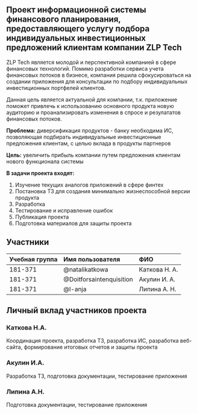 ## Проект информационной системы финансового планирования, предоставляющего услугу подбора индивидуальных инвестиционных предложений клиентам компании ZLP Tech

ZLP Tech является молодой и перспективной компанией в сфере финансовых технологий. Помимо разработки сервиса учета финансовых потоков в бизнесе, компания решила сфокусироваться на создании приложения для консультации по подбору индивидуальных инвестиционных портфелей клиентов.

Данная цель является актуальной для компании, т.к. приложение поможет привлечь к использованию основного продукта новую аудиторию и проанализировать изменения в спросе и резулататов финансовых потоков.

**Проблема:** диверсификация продуктов - банку необходима ИС, позволяющая подбирать индивидуальные инвестиционные предложения клиентам, с целью вклада в продукты партнеров

**Цель:** увеличить прибыль компании путем предложения клиентам нового функционала системы

**В задачи проекта входят:**  


1. Изучение текущих аналогов приложений в сфере финтех
2. Постановка ТЗ для создания минимально жизнеспособной версии продукта
3. Разработка
4. Тестирование и исправление ошибок
5. Публикация проекта
6. Подготовка материалов для защиты проекта  


## Участники

|Учебная группа | Имя пользователя          | ФИО          |
|:--------------|:--------------------------|:-------------|
|181-371        | @natalikatkowa            | Каткова Н. А.|
|181-371        | @Doitforsaintenquisition  | Акулин И. А. |
|181-371        | @l-anja                   | Липина А. Н. |


## Личный вклад участников проекта

### Каткова Н.А.
Координация проекта, разработка ТЗ, разработка ИС, разработка веб-сайта, формирование итоговых отчетов и защиты проекта
### Акулин И.А.
Разработка ТЗ, подготовка документации, тестирование приложения
### Липина А.Н.
Подготовка документации, тестирование приложения
